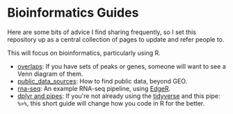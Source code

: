 # Bioinformatics Guides
Here are some bits of advice I find sharing frequently, so I set this repository up as a central collection of pages to update and refer people to.

This will focus on bioinformatics, particularly using R.

- [overlaps](overlaps.md): If you have sets of peaks or genes, someone will want to see a Venn diagram of them.
- [public_data_sources](public_data_sources.md): How to find public data, beyond GEO.
- [rna-seq](nascent_edgeR_pipeline.Rmd): An example RNA-seq pipeline, using [EdgeR](https://bioconductor.org/packages/release/bioc/html/edgeR.html).
- [dplyr and pipes](http://seananderson.ca/2014/09/13/dplyr-intro.html): If you're not already using the [tidyverse](http://tidyverse.org/) and this pipe: `%>%`, this short guide will change how you code in R for the better.
